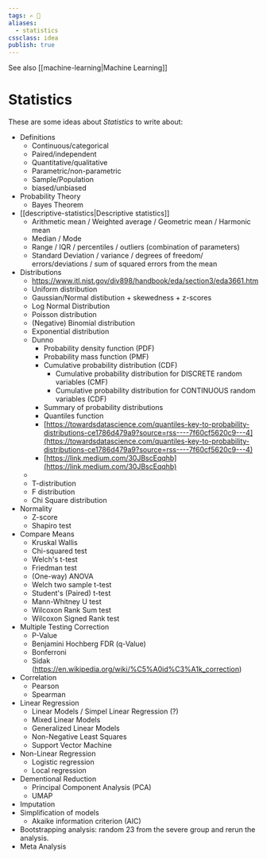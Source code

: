 ```yaml
---
tags: ✍️ 📒
aliases:
  - statistics
cssclass: idea
publish: true
---
```


See also [[machine-learning|Machine Learning]]

# Statistics
These are some ideas about _Statistics_ to write about:

 - Definitions
   - Continuous/categorical
   - Paired/independent
   - Quantitative/qualitative
   - Parametric/non-parametric
   - Sample/Population
   - biased/unbiased
 - Probability Theory
   - Bayes Theorem
 - [[descriptive-statistics|Descriptive statistics]]
   - Arithmetic mean / Weighted average / Geometric mean / Harmonic mean
   - Median / Mode
   - Range / IQR / percentiles / outliers (combination of parameters)
   - Standard Deviation / variance / degrees of freedom/ errors/deviations / sum of squared errors from the mean
 - Distributions
   - https://www.itl.nist.gov/div898/handbook/eda/section3/eda3661.htm
   - Uniform distribution
   - Gaussian/Normal distibution + skewedness + z-scores
   - Log Normal Distribution
   - Poisson distribution
   - (Negative) Binomial distribution
   - Exponential distribution
   - Dunno
     - Probability density function (PDF)
     - Probability mass function (PMF)
     - Cumulative probability distribution (CDF)
       - Cumulative probability distribution for DISCRETE random variables (CMF)
       - Cumulative probability distribution for CONTINUOUS random variables (CDF)
     - Summary of probability distributions
     - Quantiles function
     - [https://towardsdatascience.com/quantiles-key-to-probability-distributions-ce1786d479a9?source=rss----7f60cf5620c9---4](https://towardsdatascience.com/quantiles-key-to-probability-distributions-ce1786d479a9?source=rss----7f60cf5620c9---4)
     - [https://link.medium.com/30JBscEqqhb](https://link.medium.com/30JBscEqqhb)
   - 
   - T-distribution
   - F distribution
   - Chi Square distribution
 - Normality
   - Z-score
   - Shapiro test
 - Compare Means
   - Kruskal Wallis
   - Chi-squared test
   - Welch's t-test
   - Friedman test
   - (One-way) ANOVA
   - Welch two sample t-test
   - Student's (Paired) t-test
   - Mann-Whitney U test
   - Wilcoxon Rank Sum test
   - Wilcoxon Signed Rank test
 - Multiple Testing Correction
   - P-Value
   - Benjamini Hochberg FDR (q-Value)
   - Bonferroni
   - Sidak (https://en.wikipedia.org/wiki/%C5%A0id%C3%A1k_correction)
 - Correlation
   - Pearson
   - Spearman
 - Linear Regression
   - Linear Models / Simpel Linear Regression (?)
   - Mixed Linear Models
   - Generalized Linear Models
   - Non-Negative Least Squares
   - Support Vector Machine
 - Non-Linear Regression
   - Logistic regression
   - Local regression
 - Dementional Reduction
   - Principal Component Analysis (PCA)
   -  UMAP
 - Imputation 
 - Simplification of models
   - Akaike information criterion (AIC)
 - Bootstrapping analysis: random 23 from the severe group and rerun the analysis.
 - Meta Analysis

 